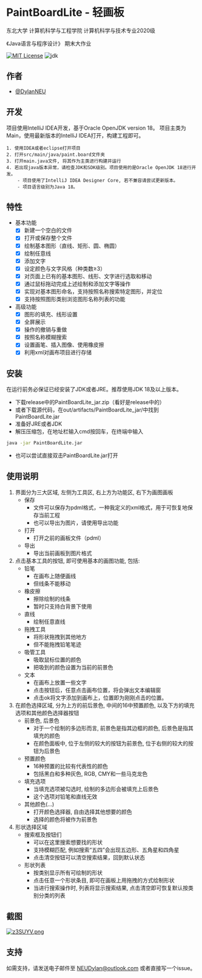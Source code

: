 # PaintBoardLite - 轻画板

东北大学 计算机科学与工程学院 计算机科学与技术专业2020级

《Java语言与程序设计》 期末大作业

[![MIT License](https://img.shields.io/badge/License-MIT-green.svg)](https://choosealicense.com/licenses/mit/)
![jdk](https://img.shields.io/badge/jdk-18-red)

## 作者

- [@DylanNEU](https://github.com/DylanNEU)

## 开发

项目使用IntelliJ IDEA开发，基于Oracle OpenJDK version 18。
项目主类为Main，使用最新版本的IntelliJ IDEA打开，构建工程即可。

    1. 使用IDEA或者eclipse打开项目
    2. 打开src/main/java/paint.board文件夹
    3. 打开main.java文件, 将其作为主类进行构建并运行
    4. 若出现java版本异常，请检查JDK和SDK级别。项目使用的是Oracle OpenJDK 18进行开发。
        - 项目使用了IntelliJ IDEA Designer Core, 若不兼容请尝试更新版本。
        - 项目语言级别为Java 18。

## 特性

- 基本功能
    - [x] 新建一个空白的文件
    - [x] 打开或保存整个文件
    - [x] 绘制基本图形（直线、矩形、圆、椭圆）
    - [x] 绘制任意线
    - [x] 添加文字
    - [x] 设定颜色与文字风格（种类数≥3）
    - [x] 对页面上已有的基本图形、线形、文字进行选取和移动
    - [x] 通过鼠标拖动完成上述绘制和添加文字等操作
    - [x] 实现对基本图形命名，支持按照名称搜索特定图形，并定位
    - [x] 支持按照图形类别浏览图形名称列表的功能
- 高级功能
    - [x] 图形的填充、线形设置
    - [x] 全屏展示
    - [x] 操作的撤销与重做
    - [x] 按照名称模糊搜索
    - [x] 设置画笔、插入图像、使用橡皮擦
    - [x] 利用xml对画布项目进行存储

## 安装

在运行前务必保证已经安装了JDK或者JRE。推荐使用JDK 18及以上版本。

- 下载release中的PaintBoardLite_jar.zip（看好是release中的）
- 或者下载源代码，在out/artifacts/PaintBoardLite_jar/中找到PaintBoardLite.jar
- 准备好JRE或者JDK
- 解压压缩包，在地址栏输入cmd按回车，在终端中输入

```bash
java -jar PaintBoardLite.jar
```

- 也可以尝试直接双击PaintBoardLite.jar打开

## 使用说明

1. 界面分为三大区域, 左侧为工具区, 右上方为功能区, 右下为画图画板
    - 保存
        - 文件可以保存为pdml格式，一种我定义的xml格式，用于可恢复地保存当前工程
        - 也可以导出为图片，请使用导出功能
    - 打开
        - 打开之前的画板文件（pdml）
    - 导出
        - 导出当前画板到图片格式
2. 点击基本工具的按钮, 即可使用基本的画图功能, 包括:
    - 铅笔
        - 在画布上随便画线
        - 但线条不能移动
    - 橡皮擦
        - 擦除绘制的线条
        - 暂时只支持白背景下使用
    - 直线
        - 绘制任意直线
    - 拖拽工具
        - 将形状拖拽到其他地方
        - 但不能拖拽铅笔笔迹
    - 吸管工具
        - 吸取鼠标位置的颜色
        - 把吸到的颜色设置为当前的前景色
    - 文本
        - 在画布上放置一些文字
        - 点击按钮后，任意点击画布位置，将会弹出文本编辑窗
        - 点击ok将文字添加到画布上，位置即为刚刚点击的位置。
3. 在颜色选择区域, 分为上方的前后景色, 中间的16中预置颜色, 以及下方的填充选项和其他颜色选择器按钮
    - 前景色, 后景色
        - 对于一个绘制的多边形而言, 前景色是指其边框的颜色, 后景色是指其填充的颜色
        - 在颜色面板中, 位于左侧的较大的按钮为前景色, 位于右侧的较大的按钮为后景色
    - 预置颜色
        - 16种预置的比较有代表性的颜色
        - 包括黑白和多种灰色, RGB, CMY和一些马克龙色
    - 填充选项
        - 当填充选项被勾选时, 绘制的多边形会被填充上后景色
        - 这个选项对铅笔和直线无效
    - 其他颜色(...)
        - 打开颜色选择器, 自由选择其他想要的颜色
        - 选择的颜色将被作为前景色
4. 形状选择区域
    - 搜索框及按钮们
        - 可以在这里搜索想要找的形状
        - 支持模糊匹配, 例如搜索“五四”会出现五边形、五角星和四角星
        - 点击清空按钮可以清空搜索结果，回到默认状态
    - 形状列表
        - 按类别显示所有可绘制的形状
        - 点击任意一个形状条目, 即可在画板上用拖拽的方式绘制形状
        - 当进行搜索操作时, 列表将显示搜索结果, 点击清空即可恢复默认按类别分类的列表

## 截图

[![z3SUYV.png](https://s1.ax1x.com/2022/11/22/z3SUYV.png)](https://imgse.com/i/z3SUYV)

## 支持

如需支持，请发送电子邮件至 NEUDylan@outlook.com 或者直接写一个issue。


